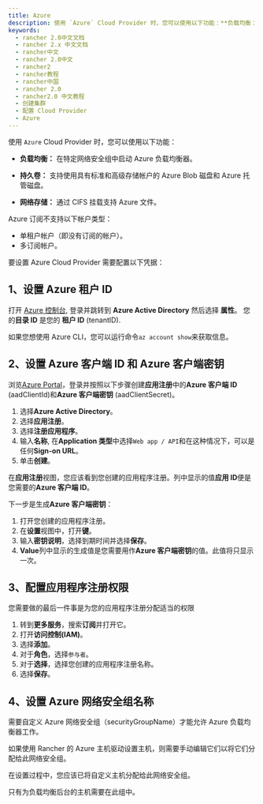 ```yaml
---
title: Azure
description: 使用 `Azure` Cloud Provider 时，您可以使用以下功能：**负载均衡：** 在特定网络安全组中启动 Azure 负载均衡器。**持久卷：** 支持使用具有标准和高级存储帐户的 Azure Blob 磁盘和 Azure 托管磁盘。**网络存储：** 通过 CIFS 挂载支持 Azure 文件。Azure 订阅不支持以下帐户类型：单租户帐户（即没有订阅的帐户）。多订阅帐户。
keywords:
  - rancher 2.0中文文档
  - rancher 2.x 中文文档
  - rancher中文
  - rancher 2.0中文
  - rancher2
  - rancher教程
  - rancher中国
  - rancher 2.0
  - rancher2.0 中文教程
  - 创建集群
  - 配置 Cloud Provider
  - Azure
---
```


使用 `Azure` Cloud Provider 时，您可以使用以下功能：

- **负载均衡：** 在特定网络安全组中启动 Azure 负载均衡器。

- **持久卷：** 支持使用具有标准和高级存储帐户的 Azure Blob 磁盘和 Azure 托管磁盘。

- **网络存储：** 通过 CIFS 挂载支持 Azure 文件。

Azure 订阅不支持以下帐户类型：

- 单租户帐户（即没有订阅的帐户）。
- 多订阅帐户。

要设置 Azure Cloud Provider 需要配置以下凭据：

## 1、设置 Azure 租户 ID

打开 [Azure 控制台](https://portal.azure.com), 登录并跳转到 **Azure Active Directory** 然后选择 **属性**。 您的**目录 ID** 是您的 **租户 ID** (tenantID).

如果您想使用 Azure CLI，您可以运行命令`az account show`来获取信息。

## 2、设置 Azure 客户端 ID 和 Azure 客户端密钥

浏览[Azure Portal](https://portal.azure.com)，登录并按照以下步骤创建**应用注册**中的**Azure 客户端 ID** (aadClientId)和**Azure 客户端密钥** (aadClientSecret)。

1. 选择**Azure Active Directory**。
1. 选择**应用注册**。
1. 选择**注册应用程序**。
1. 输入**名称**, 在**Application 类型**中选择`Web app / API`和在这种情况下，可以是任何**Sign-on URL**。
1. 单击**创建**。

在**应用注册**视图，您应该看到您创建的应用程序注册。列中显示的值**应用 ID**便是您需要的**Azure 客户端 ID**。

下一步是生成**Azure 客户端密钥**：

1. 打开您创建的应用程序注册。
1. 在**设置**视图中，打开**键**。
1. 输入**密钥说明**，选择到期时间并选择**保存**。
1. **Value**列中显示的生成值是您需要用作**Azure 客户端密钥**的值。此值将只显示一次。

## 3、配置应用程序注册权限

您需要做的最后一件事是为您的应用程序注册分配适当的权限

1. 转到**更多服务**，搜索**订阅**并打开它。
1. 打开**访问控制(IAM)**。
1. 选择**添加**。
1. 对于**角色**，选择`参与者`。
1. 对于**选择**，选择您创建的应用程序注册名称。
1. 选择**保存**。

## 4、设置 Azure 网络安全组名称

需要自定义 Azure 网络安全组（securityGroupName）才能允许 Azure 负载均衡器工作。

如果使用 Rancher 的 Azure 主机驱动设置主机，则需要手动编辑它们以将它们分配给此网络安全组。

在设置过程中，您应该已将自定义主机分配给此网络安全组。

只有为负载均衡后台的主机需要在此组中。
